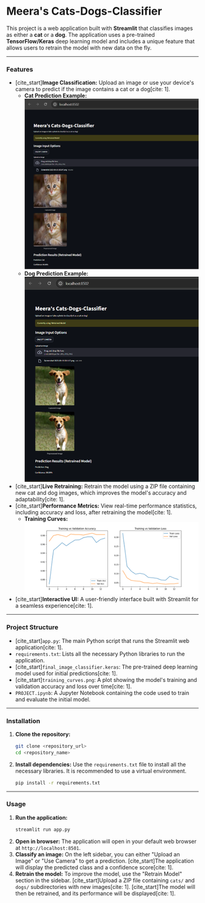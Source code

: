 # Meera's Cats-Dogs-Classifier

This project is a web application built with **Streamlit** that classifies images as either a **cat** or a **dog**. The application uses a pre-trained **TensorFlow/Keras** deep learning model and includes a unique feature that allows users to retrain the model with new data on the fly.

---

### Features

* [cite_start]**Image Classification:** Upload an image or use your device's camera to predict if the image contains a cat or a dog[cite: 1].
    * **Cat Prediction Example:** ![Cat Prediction](cat-prediction.png)
    * **Dog Prediction Example:** ![Dog Prediction](dog-prediction.png)
* [cite_start]**Live Retraining:** Retrain the model using a ZIP file containing new cat and dog images, which improves the model's accuracy and adaptability[cite: 1].
* [cite_start]**Performance Metrics:** View real-time performance statistics, including accuracy and loss, after retraining the model[cite: 1].
    * **Training Curves:** ![Training Curves](training_curves.png)
* [cite_start]**Interactive UI:** A user-friendly interface built with Streamlit for a seamless experience[cite: 1].

---

### Project Structure

* [cite_start]`app.py`: The main Python script that runs the Streamlit web application[cite: 1].
* `requirements.txt`: Lists all the necessary Python libraries to run the application.
* [cite_start]`final_image_classifier.keras`: The pre-trained deep learning model used for initial predictions[cite: 1].
* [cite_start]`training_curves.png`: A plot showing the model's training and validation accuracy and loss over time[cite: 1].
* `PROJECT.ipynb`: A Jupyter Notebook containing the code used to train and evaluate the initial model.

---

### Installation

1.  **Clone the repository:**
    ```bash
    git clone <repository_url>
    cd <repository_name>
    ```
2.  **Install dependencies:**
    Use the `requirements.txt` file to install all the necessary libraries. It is recommended to use a virtual environment.
    ```bash
    pip install -r requirements.txt
    ```

---

### Usage

1.  **Run the application:**
    ```bash
    streamlit run app.py
    ```
2.  **Open in browser:**
    The application will open in your default web browser at `http://localhost:8501`.
3.  **Classify an image:**
    On the left sidebar, you can either "Upload an Image" or "Use Camera" to get a prediction. [cite_start]The application will display the predicted class and a confidence score[cite: 1].
4.  **Retrain the model:**
    To improve the model, use the "Retrain Model" section in the sidebar. [cite_start]Upload a ZIP file containing `cats/` and `dogs/` subdirectories with new images[cite: 1]. [cite_start]The model will then be retrained, and its performance will be displayed[cite: 1].
